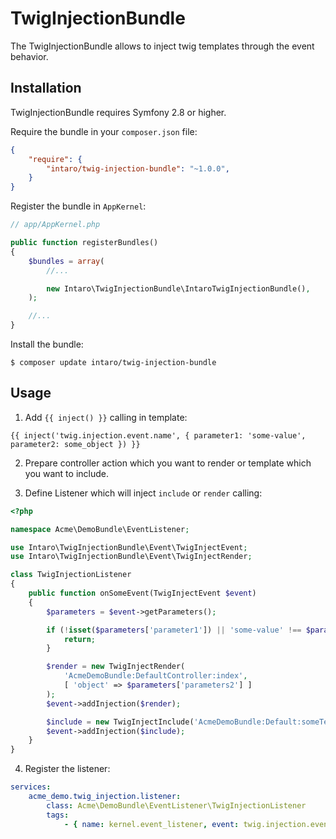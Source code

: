 # TwigInjectionBundle

The TwigInjectionBundle allows to inject twig templates through the event behavior.

## Installation

TwigInjectionBundle requires Symfony 2.8 or higher.

Require the bundle in your `composer.json` file:

```json
{
    "require": {
        "intaro/twig-injection-bundle": "~1.0.0",
    }
}
```

Register the bundle in `AppKernel`:

```php
// app/AppKernel.php

public function registerBundles()
{
    $bundles = array(
        //...

        new Intaro\TwigInjectionBundle\IntaroTwigInjectionBundle(),
    );

    //...
}
```

Install the bundle:

```
$ composer update intaro/twig-injection-bundle
```

## Usage

1) Add `{{ inject() }}` calling in template:

```twig
{{ inject('twig.injection.event.name', { parameter1: 'some-value', parameter2: some_object }) }}
```

2) Prepare controller action which you want to render or template which you want to include.

3) Define Listener which will inject `include` or `render` calling:

```php
<?php

namespace Acme\DemoBundle\EventListener;

use Intaro\TwigInjectionBundle\Event\TwigInjectEvent;
use Intaro\TwigInjectionBundle\Event\TwigInjectRender;

class TwigInjectionListener
{
    public function onSomeEvent(TwigInjectEvent $event)
    {
        $parameters = $event->getParameters();

        if (!isset($parameters['parameter1']) || 'some-value' !== $parameters['parameters1']) {
            return;
        }

        $render = new TwigInjectRender(
            'AcmeDemoBundle:DefaultController:index',
            [ 'object' => $parameters['parameters2'] ]
        );
        $event->addInjection($render);

        $include = new TwigInjectInclude('AcmeDemoBundle:Default:someTemplate.html.twig');
        $event->addInjection($include);
    }
}
```

4) Register the listener:

```yaml
services:
    acme_demo.twig_injection.listener:
        class: Acme\DemoBundle\EventListener\TwigInjectionListener
        tags:
            - { name: kernel.event_listener, event: twig.injection.event.name, method: onSomeEvent }

```
